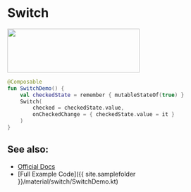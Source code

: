 <!---
This is the API of version 1.2.0
-->
# Switch

    
<p align="left">
  <img src ="{{ site.images }}/material/switch/SwitchDemo.png" height=100 width=300 />
</p>


```kotlin
@Composable
fun SwitchDemo() {
    val checkedState = remember { mutableStateOf(true) }
    Switch(
        checked = checkedState.value,
        onCheckedChange = { checkedState.value = it }
    )
}
```

## See also:
* [Official Docs](https://developer.android.com/reference/kotlin/androidx/compose/material/package-summary#switch)
* [Full Example Code]({{ site.samplefolder }}/material/switch/SwitchDemo.kt)
